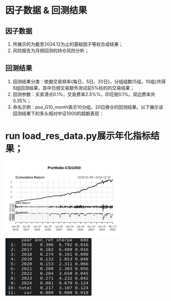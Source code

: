 # 因子数据 & 回测结果

## 因子数据
1. 所展示的为截至2024.12为止的基础因子等权合成结果；
2. 风险报告为月频回测的持仓风险分析；

## 回测结果
1. 回测结果分类：依据交易频率{每日，5日，20日}，分组组数{5组，10组}共得6组回测结果，其中日频交易额外测试前5%标的的交易结果；
2. 回测参数：买卖滑点0.1%，交易费率2.5%%，印花税0.1%。双边费率共0.35%；
3. 命名示例：pos_G10_month表示10分组，20日换仓的回测结果。以下展示该回测结果下的多头相对中证1000的超额表现：

# run load_res_data.py展示年化指标结果；

<img src="./pics/image-1.png" alt="示例图片" width="360" height="240">

<img src="./pics/image-2.png" alt="示例图片" width="270" height="180">
